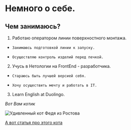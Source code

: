 # **Немного о себе.**

## Чем занимаюсь?

1. Работаю оператором линии поверхностного монтажа.
*     Занимаюсь подготовкой линии к запуску.
*     Осуществляю контроль изделий перед печкой.
2. Учусь в Нетологии на FrontEnd - разработчика.
*     Стараюсь быть лучшей версией себя.
*     Хочу осуществить мечту и работать в IT.
3. Learn English at Duolingo.

*Вот Вам котик*

![Удивленный кот Федя из Ростова](https://cdnn21.img.ria.ru/images/07e5/06/18/1738448523_0:54:864:540_1920x0_80_0_0_b1ab64994985b97b39cdb1732342b82e.jpg.webp)

[А вот статья про этого кота](https://ria.ru/20210624/kot-1738449332.html)